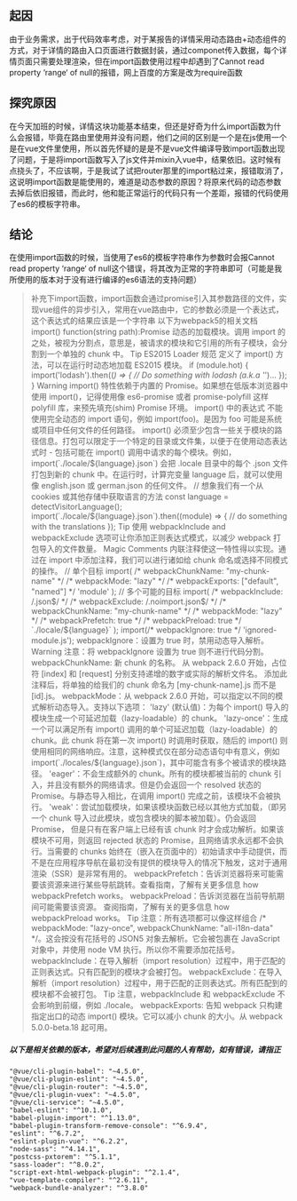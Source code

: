 ## 起因
 由于业务需求，出于代码效率考虑，对于某报告的详情采用动态路由+动态组件的方式，对于详情的路由入口页面进行数据封装，通过componet传入数据，每个详情页面只需要处理渲染，但在import函数使用过程中却遇到了Cannot read property ‘range‘ of null的报错，网上百度的方案是改为require函数
 ## 探究原因
 在今天加班的时候，详情这块功能基本结束，但还是好奇为什么import函数为什么会报错，毕竟在路由里使用并没有问题，他们之间的区别是一个是在js使用一个是在vue文件里使用，所以首先怀疑的是是不是vue文件编译导致import函数出现了问题，于是将import函数写入了js文件并mixin入vue中，结果依旧。这时候有点挠头了，不应该啊，于是我试了试把router那里的import粘过来，报错取消了，这说明import函数是能使用的，难道是动态参数的原因？将原来代码的动态参数去掉后依旧报错，而此时，他和能正常运行的代码只有一个差距，报错的代码使用了es6的模板字符串。
 ## 结论
 在使用import函数的时候，当使用了es6的模板字符串作为参数时会报Cannot read property ‘range‘ of null这个错误，将其改为正常的字符串即可（可能是我所使用的版本对于没有进行编译的es6语法的支持问题）

> 补充下import函数，import函数会通过promise引入其参数路径的文件，实现vue组件的异步引入，常用在vue路由中，它的参数必须是一个表达式，这个表达式的结果应该是一个字符串
> 以下为webpack5的相关文档
> import()
function(string path):Promise
动态的加载模块。调用 import 的之处，被视为分割点，意思是，被请求的模块和它引用的所有子模块，会分割到一个单独的 chunk 中。
Tip
ES2015 Loader 规范 定义了 import() 方法，可以在运行时动态地加载 ES2015 模块。
if (module.hot) {
  import('lodash').then((_) => {
    // Do something with lodash (a.k.a '_')...
  });
}
Warning
import() 特性依赖于内置的 Promise。如果想在低版本浏览器中使用 import()，记得使用像 es6-promise 或者 promise-polyfill 这样 polyfill 库，来预先填充(shim) Promise 环境。
import() 中的表达式
不能使用完全动态的 import 语句，例如 import(foo)。是因为 foo 可能是系统或项目中任何文件的任何路径。
import() 必须至少包含一些关于模块的路径信息。打包可以限定于一个特定的目录或文件集，以便于在使用动态表达式时 - 包括可能在 import() 调用中请求的每个模块。例如， import(\`./locale/\${language}.json\`) 会把 .locale 目录中的每个 .json 文件打包到新的 chunk 中。在运行时，计算完变量 language 后，就可以使用像 english.json 或 german.json 的任何文件。
// 想象我们有一个从 cookies 或其他存储中获取语言的方法
const language = detectVisitorLanguage();
import(\`./locale/\${language}.json\`).then((module) => {
  // do something with the translations
});
Tip
使用 webpackInclude and webpackExclude 选项可让你添加正则表达式模式，以减少 webpack 打包导入的文件数量。
Magic Comments
内联注释使这一特性得以实现。通过在 import 中添加注释，我们可以进行诸如给 chunk 命名或选择不同模式的操作。
// 单个目标
import(
  /\* webpackChunkName: "my-chunk-name" \*/
  /\* webpackMode: "lazy" \*\/
  /\* webpackExports: ["default", "named"] \*/
  'module'
);
// 多个可能的目标
import(
  /\* webpackInclude: /\.json\$/ \*/
  /\* webpackExclude: /\.noimport\.json\$/ \*/
  /\* webpackChunkName: "my-chunk-name" \*/
  /\* webpackMode: "lazy" \*/
  /\* webpackPrefetch: true \*/
  /\* webpackPreload: true \*/
  \`./locale/\${language}\`
);
import(/\* webpackIgnore: true \*/ 'ignored-module.js');
webpackIgnore：设置为 true 时，禁用动态导入解析。
Warning
注意：将 webpackIgnore 设置为 true 则不进行代码分割。
webpackChunkName: 新 chunk 的名称。 从 webpack 2.6.0 开始，占位符 [index] 和 [request] 分别支持递增的数字或实际的解析文件名。 添加此注释后，将单独的给我们的 chunk 命名为 [my-chunk-name].js 而不是 [id].js。
webpackMode：从 webpack 2.6.0 开始，可以指定以不同的模式解析动态导入。支持以下选项：
'lazy' (默认值)：为每个 import() 导入的模块生成一个可延迟加载（lazy-loadable）的 chunk。
'lazy-once'：生成一个可以满足所有 import() 调用的单个可延迟加载（lazy-loadable）的 chunk。此 chunk 将在第一次 import() 时调用时获取，随后的 import() 则使用相同的网络响应。注意，这种模式仅在部分动态语句中有意义，例如 import(\`./locales/\${language}.json\`)，其中可能含有多个被请求的模块路径。
'eager'：不会生成额外的 chunk。所有的模块都被当前的 chunk 引入，并且没有额外的网络请求。但是仍会返回一个 resolved 状态的 Promise。与静态导入相比，在调用 import() 完成之前，该模块不会被执行。
'weak'：尝试加载模块，如果该模块函数已经以其他方式加载，（即另一个 chunk 导入过此模块，或包含模块的脚本被加载）。仍会返回 Promise， 但是只有在客户端上已经有该 chunk 时才会成功解析。如果该模块不可用，则返回 rejected 状态的 Promise，且网络请求永远都不会执行。当需要的 chunks 始终在（嵌入在页面中的）初始请求中手动提供，而不是在应用程序导航在最初没有提供的模块导入的情况下触发，这对于通用渲染（SSR）是非常有用的。
webpackPrefetch：告诉浏览器将来可能需要该资源来进行某些导航跳转。查看指南，了解有关更多信息 how webpackPrefetch works。
webpackPreload：告诉浏览器在当前导航期间可能需要该资源。 查阅指南，了解有关的更多信息 how webpackPreload works。
Tip
注意：所有选项都可以像这样组合 /\* webpackMode: "lazy-once", webpackChunkName: "all-i18n-data" \*/。这会按没有花括号的 JSON5 对象去解析。它会被包裹在 JavaScript 对象中，并使用 node VM 执行。所以你不需要添加花括号。
webpackInclude：在导入解析（import resolution）过程中，用于匹配的正则表达式。只有匹配到的模块才会被打包。
webpackExclude：在导入解析（import resolution）过程中，用于匹配的正则表达式。所有匹配到的模块都不会被打包。
Tip
注意，webpackInclude 和 webpackExclude 不会影响到前缀，例如 ./locale。
webpackExports: 告知 webpack 只构建指定出口的动态 import() 模块。它可以减小 chunk 的大小。从 webpack 5.0.0-beta.18 起可用。
##### 以下是相关依赖的版本，希望对后续遇到此问题的人有帮助，如有错误，请指正
    "@vue/cli-plugin-babel": "~4.5.0",
    "@vue/cli-plugin-eslint": "~4.5.0",
    "@vue/cli-plugin-router": "~4.5.0",
    "@vue/cli-plugin-vuex": "~4.5.0",
    "@vue/cli-service": "~4.5.0",
    "babel-eslint": "^10.1.0",
    "babel-plugin-import": "^1.13.0",
    "babel-plugin-transform-remove-console": "^6.9.4",
    "eslint": "^6.7.2",
    "eslint-plugin-vue": "^6.2.2",
    "node-sass": "^4.14.1",
    "postcss-pxtorem": "^5.1.1",
    "sass-loader": "^8.0.2",
    "script-ext-html-webpack-plugin": "^2.1.4",
    "vue-template-compiler": "^2.6.11",
    "webpack-bundle-analyzer": "^3.8.0"

